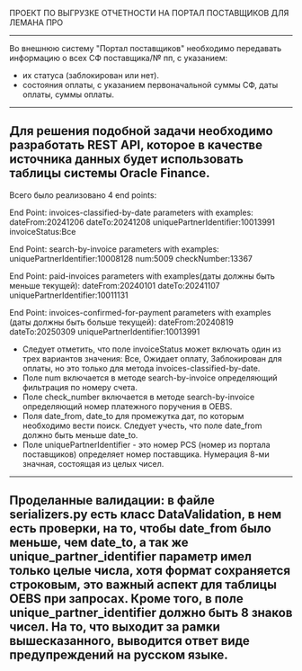 ПРОЕКТ ПО ВЫГРУЗКЕ ОТЧЕТНОСТИ НА ПОРТАЛ ПОСТАВЩИКОВ ДЛЯ ЛЕМАНА ПРО

------------------------------------------------------------------------------------------------------------------------
Во внешнюю систему "Портал поставщиков" необходимо передавать информацию о всех СФ поставщика/№ пп, с указанием:

- их статуса (заблокирован или нет).
- состояния оплаты, с указанием первоначальной суммы СФ, даты оплаты, суммы оплаты.

------------------------------------------------------------------------------------------------------------------------       
Для решения подобной задачи необходимо разработать REST API, которое в качестве источника данных будет использовать
таблицы системы Oracle Finance.
------------------------------------------------------------------------------------------------------------------------  
Всего было реализовано 4 end points:

End Point: invoices-classified-by-date
parameters with examples:
dateFrom:20241206
dateTo:20241208
uniquePartnerIdentifier:10013991
invoiceStatus:Все

End Point: search-by-invoice
parameters with examples:
uniquePartnerIdentifier:10008128
num:5009
checkNumber:13367

End Point: paid-invoices
parameters with examples(даты должны быть меньше текущей):
dateFrom:20240101
dateTo:20241107
uniquePartnerIdentifier:10011131

End Point: invoices-confirmed-for-payment
parameters with examples (даты должны быть больше текущей):
dateFrom:20240819
dateTo:20250309
uniquePartnerIdentifier:10013991

- Следует отметить, что поле invoiceStatus может включать один из трех вариантов значения: Все, Ожидает оплату,
  Заблокирован для оплаты, но это только для метода invoices-classified-by-date.
- Поле num включается в методе search-by-invoice определяющий фильтрация по номеру счета.
- Поле check_number включается в методе search-by-invoice определяющий номер платежного поручения в OEBS.
- Поля date_from, date_to для промежутка дат, по которым необходимо вести поиск. Следует учесть, что поле date_from
  должно быть меньше date_to.
- Поле uniquePartnerIdentifier - это номер PCS (номер из портала поставщиков) определяет номер поставщика. Нумерация
  8-ми значная, состоящая из целых чисел.

------------------------------------------------------------------------------------------------------------------------
Проделанные валидации:
в файле serializers.py есть класс DataValidation, в нем есть проверки, на то, чтобы date_from было меньше, чем date_to,
а так же unique_partner_identifier параметр имел только целые числа, хотя формат сохраняется строковым, это важный
аспект для таблицы OEBS при запросах. Кроме того, в поле unique_partner_identifier должно быть 8 знаков чисел. На то, 
что выходит за рамки вышесказанного, выводится ответ  виде предупреждений на русском языке.
------------------------------------------------------------------------------------------------------------------------